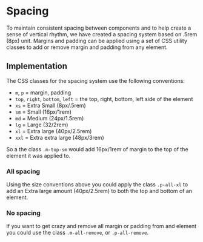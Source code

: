 # Spacing

To maintain consistent spacing between components and to help create a sense of vertical rhythm, we have created a spacing system based on .5rem (8px) unit. Margins and padding can be applied using a set of CSS utility classes to add or remove margin and padding from any element.

## Implementation

The CSS classes for the spacing system use the following conventions:

- `m`, `p` = margin, padding
- `top`, `right`, `bottom`, `left` = the top, right, bottom, left side of the element
- `xs` = Extra Small (8px/.5rem)
- `sm` = Small (16px/1rem)
- `md` = Medium (24px/1.5rem)
- `lg` = Large (32/2rem)
- `xl` = Extra large (40px/2.5rem)
- `xxl` = Extra extra large (48px/3rem)

So a the class `.m-top-sm` would add 16px/1rem of margin to the top of the element it was applied to.

### All spacing
Using the size conventions above you could apply the class `.p-all-xl` to add an Extra large amount (40px/2.5rem) to both the top and bottom of an element.

### No spacing
If you want to get crazy and remove all margin or padding from and element you could use the class `.m-all-remove`, or `.p-all-remove`.
